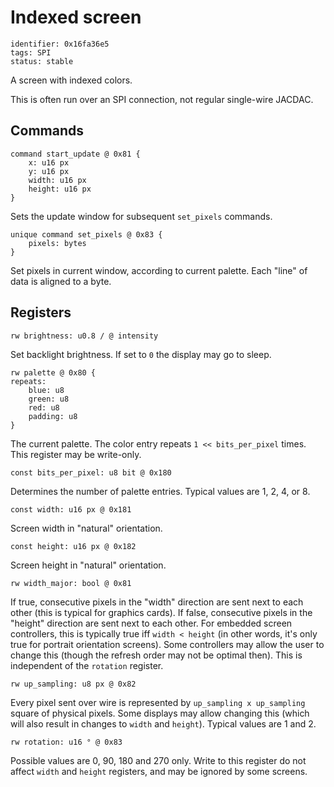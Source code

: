 # Indexed screen

    identifier: 0x16fa36e5
    tags: SPI
    status: stable

A screen with indexed colors.

This is often run over an SPI connection, not regular single-wire JACDAC.

## Commands

    command start_update @ 0x81 {
        x: u16 px
        y: u16 px
        width: u16 px
        height: u16 px
    }

Sets the update window for subsequent `set_pixels` commands.

    unique command set_pixels @ 0x83 {
        pixels: bytes
    }

Set pixels in current window, according to current palette.
Each "line" of data is aligned to a byte.

## Registers

    rw brightness: u0.8 / @ intensity

Set backlight brightness.
If set to `0` the display may go to sleep.

    rw palette @ 0x80 {
    repeats:
        blue: u8
        green: u8
        red: u8
        padding: u8
    }

The current palette.
The color entry repeats `1 << bits_per_pixel` times.
This register may be write-only.

    const bits_per_pixel: u8 bit @ 0x180

Determines the number of palette entries.
Typical values are 1, 2, 4, or 8.

    const width: u16 px @ 0x181

Screen width in "natural" orientation.

    const height: u16 px @ 0x182

Screen height in "natural" orientation.

    rw width_major: bool @ 0x81

If true, consecutive pixels in the "width" direction are sent next to each other (this is typical for graphics cards).
If false, consecutive pixels in the "height" direction are sent next to each other.
For embedded screen controllers, this is typically true iff `width < height`
(in other words, it's only true for portrait orientation screens).
Some controllers may allow the user to change this (though the refresh order may not be optimal then).
This is independent of the `rotation` register.

    rw up_sampling: u8 px @ 0x82

Every pixel sent over wire is represented by `up_sampling x up_sampling` square of physical pixels.
Some displays may allow changing this (which will also result in changes to `width` and `height`).
Typical values are 1 and 2.

    rw rotation: u16 ° @ 0x83

Possible values are 0, 90, 180 and 270 only.
Write to this register do not affect `width` and `height` registers,
and may be ignored by some screens.
